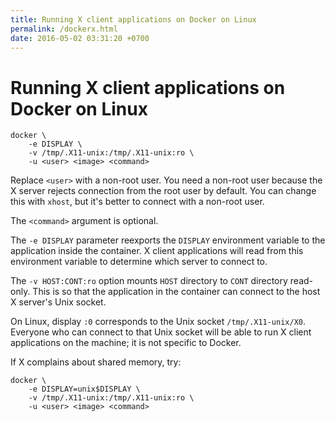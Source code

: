 ```yaml
---
title: Running X client applications on Docker on Linux
permalink: /dockerx.html
date: 2016-05-02 03:31:20 +0700
---
```


# Running X client applications on Docker on Linux

```
docker \
    -e DISPLAY \
    -v /tmp/.X11-unix:/tmp/.X11-unix:ro \
    -u <user> <image> <command>
```

Replace `<user>` with a non-root user.
You need a non-root user because the X server rejects connection from the root user by default.
You can change this with `xhost`, but it's better to connect with a non-root user.

The `<command>` argument is optional.

The `-e DISPLAY` parameter reexports the `DISPLAY` environment variable to the application inside the container.
X client applications will read from this environment variable to determine which server to connect to.

The `-v HOST:CONT:ro` option mounts `HOST` directory to `CONT` directory read-only.
This is so that the application in the container can connect to the host X server's Unix socket.

On Linux, display `:0` corresponds to the Unix socket `/tmp/.X11-unix/X0`.
Everyone who can connect to that Unix socket will
be able to run X client applications on the machine;
it is not specific to Docker.

If X complains about shared memory, try:

```
docker \
    -e DISPLAY=unix$DISPLAY \
    -v /tmp/.X11-unix:/tmp/.X11-unix:ro \
    -u <user> <image> <command>
```
